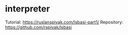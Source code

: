 # interpreter

Tutorial: https://ruslanspivak.com/lsbasi-part1/
Repository: https://github.com/rspivak/lsbasi
